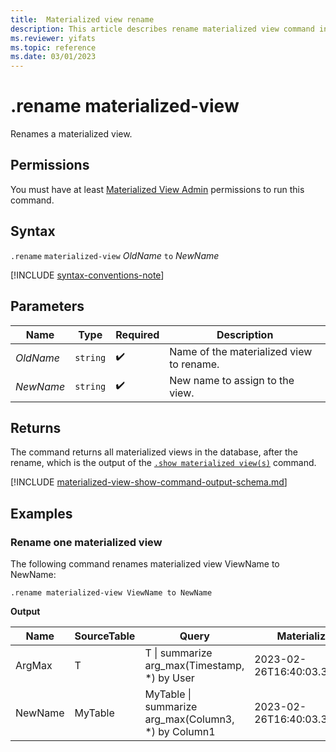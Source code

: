 ```yaml
---
title:  Materialized view rename
description: This article describes rename materialized view command in Azure Data Explorer.
ms.reviewer: yifats
ms.topic: reference
ms.date: 03/01/2023
---
```

# .rename materialized-view

Renames a materialized view.

## Permissions

You must have at least [Materialized View Admin](../access-control/role-based-access-control.md) permissions to run this command.

## Syntax

`.rename` `materialized-view` *OldName* `to` *NewName*

[!INCLUDE [syntax-conventions-note](../../../includes/syntax-conventions-note.md)]

## Parameters

| Name      | Type    | Required | Description                              |
|-----------|--------|-----------|------------------------------------------|
| *OldName* | `string` |  :heavy_check_mark:   | Name of the materialized view to rename. |
| *NewName* | `string` |  :heavy_check_mark:   | New name to assign to the view.          |

## Returns

The command returns all materialized views in the database, after the rename, which is the output of the [`.show materialized view(s)`](materialized-view-show-command.md#show-materialized-views) command.

[!INCLUDE [materialized-view-show-command-output-schema.md](../../../includes/materialized-view-show-command-output-schema.md)]

## Examples

### Rename one materialized view

The following command renames materialized view ViewName to NewName:

```kusto
.rename materialized-view ViewName to NewName
```

**Output**

| Name    | SourceTable | Query                                               | MaterializedTo                   | LastRun                      | LastRunResult | IsHealthy | IsEnabled | Folder           | DocString | AutoUpdateSchema | EffectiveDateTime            | Lookback   |
|---------|-------------|-----------------------------------------------------|----------------------------------|------------------------------|---------------|-----------|-----------|------------------|-----------|------------------|------------------------------|------------|
| ArgMax  | T           | T \| summarize arg_max(Timestamp, *) by User        | 2023-02-26T16:40:03.3345704Z     | 2023-02-26T16:44:15.9033667Z | Completed     | true      | true      |                  |           | false            | 2023-02-23T14:01:42.5172342Z |            |
| NewName | MyTable     | MyTable \| summarize arg_max(Column3, *) by Column1 | 2023-02-26T16:40:03.3345704Z     | 2023-02-26T16:44:15.9033667Z | Completed     | true      | true      |                  |           | true             | 2023-02-23T14:01:42.5172342Z |            |
